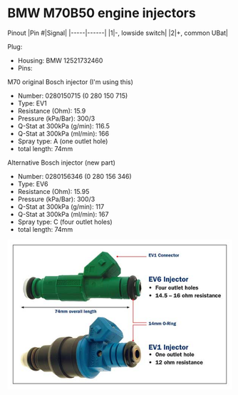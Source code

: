 # BMW M70B50 engine injectors #

Pinout
|Pin #|Signal|
|-----|------|
|1|-, lowside switch|
|2|+, common UBat|

Plug:

- Housing: BMW 12521732460
- Pins: 

M70 original Bosch injector (I'm using this)

- Number: 0280150715 (0 280 150 715)
- Type: EV1
- Resistance (Ohm): 15.9
- Pressure (kPa/Bar): 300/3
- Q-Stat at 300kPa (g/min): 116.5
- Q-Stat at 300kPa (ml/min): 166
- Spray type: A (one outlet hole)
- total length: 74mm

Alternative Bosch injector (new part)

- Number: 0280156346 (0 280 156 346)
- Type: EV6
- Resistance (Ohm): 15.95
- Pressure (kPa/Bar): 300/3
- Q-Stat at 300kPa (g/min): 117
- Q-Stat at 300kPa (ml/min): 167
- Spray type: C (four outlet holes)
- total length: 74mm

![alt text](./pictures/ev1_ev6_injectors.jpg "Bosch EV1 and EV6 injectors")
